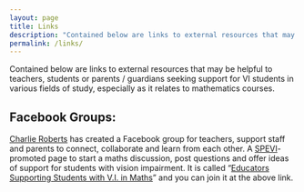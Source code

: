 ```yaml
---
layout: page
title: Links
description: "Contained below are links to external resources that may be helpful to teachers, students or parents / guardians seeking support for vision impaired students in various fields of study, especially as it relates to mathematics courses."
permalink: /links/
---
```


Contained below are links to external resources that may be helpful to teachers, students or parents / guardians seeking support for VI students in various fields of study, especially as it relates to mathematics courses.

## Facebook Groups:
[Charlie Roberts](https://www.facebook.com/profile.php?id=100004419046261) has created a Facebook group for teachers, support staff and parents to connect, collaborate and learn from each other. A [SPEVI](https://www.spevi.net/)-promoted page to start a maths discussion, post questions and offer ideas of support for students with vision impairment.  It is called &ldquo;[Educators Supporting Students with V.I. in Maths](https://www.facebook.com/groups/249692019429833/)&rdquo; and you can join it at the above link.
